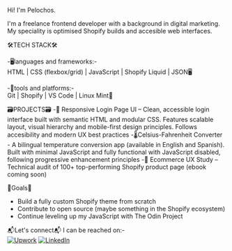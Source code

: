 Hi!  I'm Pelochos.

I'm a freelance frontend developer with a background in digital marketing.  My speciality is optimised Shopify builds and accesible web interfaces.

🛠TECH STACK🛠
<p>-🖥languages and frameworks:-<br>
  HTML | CSS (flexbox/grid) | JavaScript | Shopify Liquid | JSON🖥</p>
<p>-🧰tools and platforms:-<br>
  Git | Shopify | VS Code | Linux Mint🧰</p>

🗃PROJECTS🗃
-🔐 Responsive Login Page UI – Clean, accessible login interface built with semantic HTML and modular CSS.  Features scalable layout, visual hierarchy and mobile-first design principles. Follows accesibility and modern UX best practices
-🌡️Celsius-Fahrenheit Converter - A bilingual temperature conversion app (available in English and Spanish). Built with minimal JavaScript and fully functional with JavaScript disabled, following progressive enhancement principles
-📘 Ecommerce UX Study – Technical audit of 100+ top-performing Shopify product page (ebook coming soon)

🎯Goals🎯
- Build a fully custom Shopify theme from scratch  
- Contribute to open source (maybe something in the Shopify ecosystem)  
- Continue leveling up my JavaScript with The Odin Project

📬Let's connect📬
I can be reached on:-
<br>
[![Upwork](https://img.shields.io/badge/Upwork-link?style=for-the-badge&color=%231e1e1e)](https://www.upwork.com/freelancers/~0148233da128637afc?mp_source=share)
[![LinkedIn](https://img.shields.io/badge/LinkedIn-link?style=for-the-badge&color=%230a66c2)](https://www.linkedin.com/in/david-walker-087401187/)


<!--
**Pelochos/Pelochos** is a ✨ _special_ ✨ repository because its `README.md` (this file) appears on your GitHub profile.

Here are some ideas to get you started:

- 🔭 I’m currently working on ...
- 🌱 I’m currently learning ...
- 👯 I’m looking to collaborate on ...
- 🤔 I’m looking for help with ...
- 💬 Ask me about ...
- 📫 How to reach me: ...
- 😄 Pronouns: ...
- ⚡ Fun fact: ...
-->
